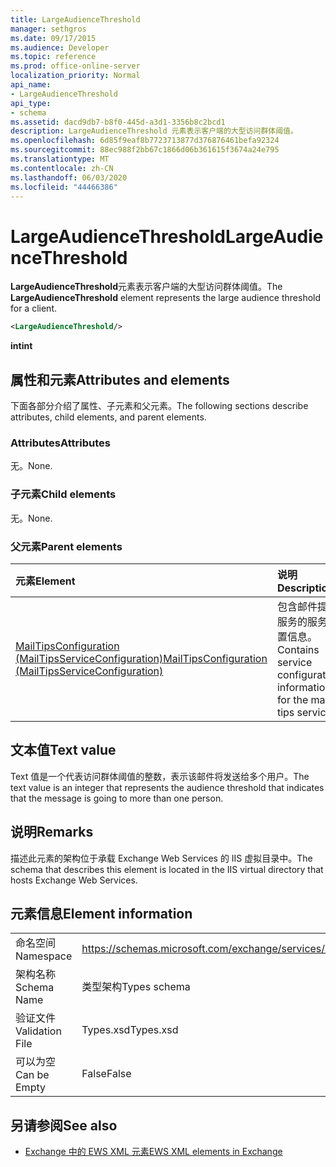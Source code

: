 ```yaml
---
title: LargeAudienceThreshold
manager: sethgros
ms.date: 09/17/2015
ms.audience: Developer
ms.topic: reference
ms.prod: office-online-server
localization_priority: Normal
api_name:
- LargeAudienceThreshold
api_type:
- schema
ms.assetid: dacd9db7-b8f0-445d-a3d1-3356b8c2bcd1
description: LargeAudienceThreshold 元素表示客户端的大型访问群体阈值。
ms.openlocfilehash: 6d85f9eaf8b7723713877d376876461befa92324
ms.sourcegitcommit: 88ec988f2bb67c1866d06b361615f3674a24e795
ms.translationtype: MT
ms.contentlocale: zh-CN
ms.lasthandoff: 06/03/2020
ms.locfileid: "44466386"
---
```

# <a name="largeaudiencethreshold"></a><span data-ttu-id="e90f6-103">LargeAudienceThreshold</span><span class="sxs-lookup"><span data-stu-id="e90f6-103">LargeAudienceThreshold</span></span>

<span data-ttu-id="e90f6-104">**LargeAudienceThreshold**元素表示客户端的大型访问群体阈值。</span><span class="sxs-lookup"><span data-stu-id="e90f6-104">The **LargeAudienceThreshold** element represents the large audience threshold for a client.</span></span> 
  
```XML
<LargeAudienceThreshold/>
```

 <span data-ttu-id="e90f6-105">**int**</span><span class="sxs-lookup"><span data-stu-id="e90f6-105">**int**</span></span>
## <a name="attributes-and-elements"></a><span data-ttu-id="e90f6-106">属性和元素</span><span class="sxs-lookup"><span data-stu-id="e90f6-106">Attributes and elements</span></span>

<span data-ttu-id="e90f6-107">下面各部分介绍了属性、子元素和父元素。</span><span class="sxs-lookup"><span data-stu-id="e90f6-107">The following sections describe attributes, child elements, and parent elements.</span></span>
  
### <a name="attributes"></a><span data-ttu-id="e90f6-108">Attributes</span><span class="sxs-lookup"><span data-stu-id="e90f6-108">Attributes</span></span>

<span data-ttu-id="e90f6-109">无。</span><span class="sxs-lookup"><span data-stu-id="e90f6-109">None.</span></span>
  
### <a name="child-elements"></a><span data-ttu-id="e90f6-110">子元素</span><span class="sxs-lookup"><span data-stu-id="e90f6-110">Child elements</span></span>

<span data-ttu-id="e90f6-111">无。</span><span class="sxs-lookup"><span data-stu-id="e90f6-111">None.</span></span>
  
### <a name="parent-elements"></a><span data-ttu-id="e90f6-112">父元素</span><span class="sxs-lookup"><span data-stu-id="e90f6-112">Parent elements</span></span>

|<span data-ttu-id="e90f6-113">**元素**</span><span class="sxs-lookup"><span data-stu-id="e90f6-113">**Element**</span></span>|<span data-ttu-id="e90f6-114">**说明**</span><span class="sxs-lookup"><span data-stu-id="e90f6-114">**Description**</span></span>|
|:-----|:-----|
|[<span data-ttu-id="e90f6-115">MailTipsConfiguration (MailTipsServiceConfiguration)</span><span class="sxs-lookup"><span data-stu-id="e90f6-115">MailTipsConfiguration (MailTipsServiceConfiguration)</span></span>](mailtipsconfiguration-mailtipsserviceconfiguration.md) <br/> |<span data-ttu-id="e90f6-116">包含邮件提示服务的服务配置信息。</span><span class="sxs-lookup"><span data-stu-id="e90f6-116">Contains service configuration information for the mail tips service.</span></span>  <br/> |
   
## <a name="text-value"></a><span data-ttu-id="e90f6-117">文本值</span><span class="sxs-lookup"><span data-stu-id="e90f6-117">Text value</span></span>

<span data-ttu-id="e90f6-118">Text 值是一个代表访问群体阈值的整数，表示该邮件将发送给多个用户。</span><span class="sxs-lookup"><span data-stu-id="e90f6-118">The text value is an integer that represents the audience threshold that indicates that the message is going to more than one person.</span></span>
  
## <a name="remarks"></a><span data-ttu-id="e90f6-119">说明</span><span class="sxs-lookup"><span data-stu-id="e90f6-119">Remarks</span></span>

<span data-ttu-id="e90f6-120">描述此元素的架构位于承载 Exchange Web Services 的 IIS 虚拟目录中。</span><span class="sxs-lookup"><span data-stu-id="e90f6-120">The schema that describes this element is located in the IIS virtual directory that hosts Exchange Web Services.</span></span>
  
## <a name="element-information"></a><span data-ttu-id="e90f6-121">元素信息</span><span class="sxs-lookup"><span data-stu-id="e90f6-121">Element information</span></span>

|||
|:-----|:-----|
|<span data-ttu-id="e90f6-122">命名空间</span><span class="sxs-lookup"><span data-stu-id="e90f6-122">Namespace</span></span>  <br/> |https://schemas.microsoft.com/exchange/services/2006/types  <br/> |
|<span data-ttu-id="e90f6-123">架构名称</span><span class="sxs-lookup"><span data-stu-id="e90f6-123">Schema Name</span></span>  <br/> |<span data-ttu-id="e90f6-124">类型架构</span><span class="sxs-lookup"><span data-stu-id="e90f6-124">Types schema</span></span>  <br/> |
|<span data-ttu-id="e90f6-125">验证文件</span><span class="sxs-lookup"><span data-stu-id="e90f6-125">Validation File</span></span>  <br/> |<span data-ttu-id="e90f6-126">Types.xsd</span><span class="sxs-lookup"><span data-stu-id="e90f6-126">Types.xsd</span></span>  <br/> |
|<span data-ttu-id="e90f6-127">可以为空</span><span class="sxs-lookup"><span data-stu-id="e90f6-127">Can be Empty</span></span>  <br/> |<span data-ttu-id="e90f6-128">False</span><span class="sxs-lookup"><span data-stu-id="e90f6-128">False</span></span>  <br/> |
   
## <a name="see-also"></a><span data-ttu-id="e90f6-129">另请参阅</span><span class="sxs-lookup"><span data-stu-id="e90f6-129">See also</span></span>



- [<span data-ttu-id="e90f6-130">Exchange 中的 EWS XML 元素</span><span class="sxs-lookup"><span data-stu-id="e90f6-130">EWS XML elements in Exchange</span></span>](ews-xml-elements-in-exchange.md)

